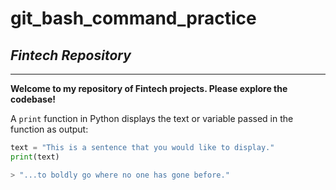# git_bash_command_practice

## *Fintech Repository*
---
**Welcome to my repository of Fintech projects. Please explore the codebase!**

A `print` function in Python displays the text or variable passed in the function as output:
```python
text = "This is a sentence that you would like to display."
print(text) 

> "...to boldly go where no one has gone before." 
